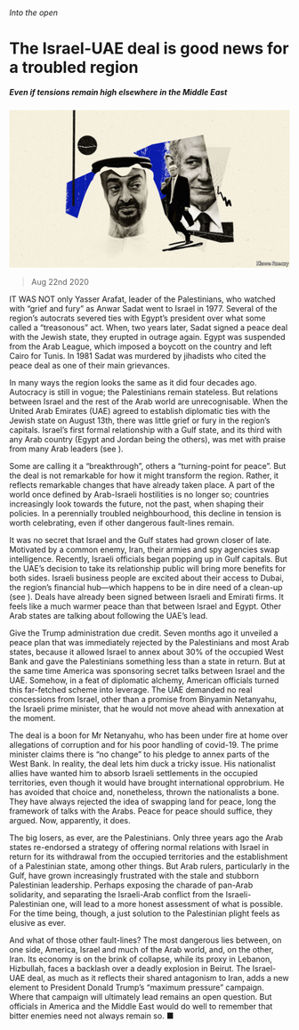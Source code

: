 ###### Into the open

# The Israel-UAE deal is good news for a troubled region 

##### Even if tensions remain high elsewhere in the Middle East 

![image](images/20200822_LDD002_0.jpg) 

> Aug 22nd 2020 

IT WAS NOT only Yasser Arafat, leader of the Palestinians, who watched with “grief and fury” as Anwar Sadat went to Israel in 1977. Several of the region’s autocrats severed ties with Egypt’s president over what some called a “treasonous” act. When, two years later, Sadat signed a peace deal with the Jewish state, they erupted in outrage again. Egypt was suspended from the Arab League, which imposed a boycott on the country and left Cairo for Tunis. In 1981 Sadat was murdered by jihadists who cited the peace deal as one of their main grievances.

In many ways the region looks the same as it did four decades ago. Autocracy is still in vogue; the Palestinians remain stateless. But relations between Israel and the rest of the Arab world are unrecognisable. When the United Arab Emirates (UAE) agreed to establish diplomatic ties with the Jewish state on August 13th, there was little grief or fury in the region’s capitals. Israel’s first formal relationship with a Gulf state, and its third with any Arab country (Egypt and Jordan being the others), was met with praise from many Arab leaders (see ).


Some are calling it a “breakthrough”, others a “turning-point for peace”. But the deal is not remarkable for how it might transform the region. Rather, it reflects remarkable changes that have already taken place. A part of the world once defined by Arab-Israeli hostilities is no longer so; countries increasingly look towards the future, not the past, when shaping their policies. In a perennially troubled neighbourhood, this decline in tension is worth celebrating, even if other dangerous fault-lines remain.

It was no secret that Israel and the Gulf states had grown closer of late. Motivated by a common enemy, Iran, their armies and spy agencies swap intelligence. Recently, Israeli officials began popping up in Gulf capitals. But the UAE’s decision to take its relationship public will bring more benefits for both sides. Israeli business people are excited about their access to Dubai, the region’s financial hub—which happens to be in dire need of a clean-up (see ). Deals have already been signed between Israeli and Emirati firms. It feels like a much warmer peace than that between Israel and Egypt. Other Arab states are talking about following the UAE’s lead.

Give the Trump administration due credit. Seven months ago it unveiled a peace plan that was immediately rejected by the Palestinians and most Arab states, because it allowed Israel to annex about 30% of the occupied West Bank and gave the Palestinians something less than a state in return. But at the same time America was sponsoring secret talks between Israel and the UAE. Somehow, in a feat of diplomatic alchemy, American officials turned this far-fetched scheme into leverage. The UAE demanded no real concessions from Israel, other than a promise from Binyamin Netanyahu, the Israeli prime minister, that he would not move ahead with annexation at the moment.

The deal is a boon for Mr Netanyahu, who has been under fire at home over allegations of corruption and for his poor handling of covid-19. The prime minister claims there is “no change” to his pledge to annex parts of the West Bank. In reality, the deal lets him duck a tricky issue. His nationalist allies have wanted him to absorb Israeli settlements in the occupied territories, even though it would have brought international opprobrium. He has avoided that choice and, nonetheless, thrown the nationalists a bone. They have always rejected the idea of swapping land for peace, long the framework of talks with the Arabs. Peace for peace should suffice, they argued. Now, apparently, it does.

The big losers, as ever, are the Palestinians. Only three years ago the Arab states re-endorsed a strategy of offering normal relations with Israel in return for its withdrawal from the occupied territories and the establishment of a Palestinian state, among other things. But Arab rulers, particularly in the Gulf, have grown increasingly frustrated with the stale and stubborn Palestinian leadership. Perhaps exposing the charade of pan-Arab solidarity, and separating the Israeli-Arab conflict from the Israeli-Palestinian one, will lead to a more honest assessment of what is possible. For the time being, though, a just solution to the Palestinian plight feels as elusive as ever.

And what of those other fault-lines? The most dangerous lies between, on one side, America, Israel and much of the Arab world, and, on the other, Iran. Its economy is on the brink of collapse, while its proxy in Lebanon, Hizbullah, faces a backlash over a deadly explosion in Beirut. The Israel-UAE deal, as much as it reflects their shared antagonism to Iran, adds a new element to President Donald Trump’s “maximum pressure” campaign. Where that campaign will ultimately lead remains an open question. But officials in America and the Middle East would do well to remember that bitter enemies need not always remain so. ■

